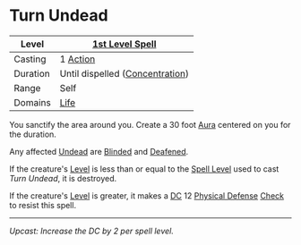 # Turn Undead

| Level    | [1st Level Spell](1st%20Level%20Spells.md)                            |
| -------- | --------------------------------------------------------------------- |
| Casting  | 1 [Action](../../../../Game%20Procedures/Core%20Procedures/Action.md) |
| Duration | Until dispelled ([Concentration](../../Concentration.md))             |
| Range    | Self                                                                  |
| Domains  | [Life](../../Spell%20Domains/Life.md)                                 |

You sanctify the area around you. Create a 30 foot [Aura](../../Areas%20of%20Effect/Aura.md) centered on you for the duration.

Any affected [Undead](../../../../Resources%20for%20GMs/Creatures/Creature%20Types/Undead.md) are [Blinded](../../../../Game%20Procedures/Conditions/Blinded.md) and [Deafened](../../../../Game%20Procedures/Conditions/Deafened.md).

If the creature's [Level](../../../../Player%20Characters/Derived%20Statistics/Level.md) is less than or equal to the [Spell Level](../../Spell%20Level.md) used to cast *Turn Undead*, it is destroyed.

If the creature's [Level](../../../../Player%20Characters/Derived%20Statistics/Level.md) is greater, it makes a [DC](../../../../Game%20Procedures/Core%20Procedures/DC.md) 12 [Physical Defense](../../../../Player%20Characters/Derived%20Statistics/Physical%20Defense.md) [Check](../../../../Game%20Procedures/Core%20Procedures/Check.md) to resist this spell.

---
*Upcast: Increase the DC by 2 per spell level.*
